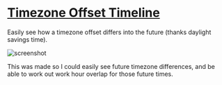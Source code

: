 # [Timezone Offset Timeline](https://benkaiser.github.io/timezone/)

Easily see how a timezone offset differs into the future (thanks daylight savings time).

![screenshot](https://user-images.githubusercontent.com/608054/74413033-7a272980-4df3-11ea-955d-1fcd7c4e1803.png)

This was made so I could easily see future timezone differences, and be able to work out work hour overlap for those future times.